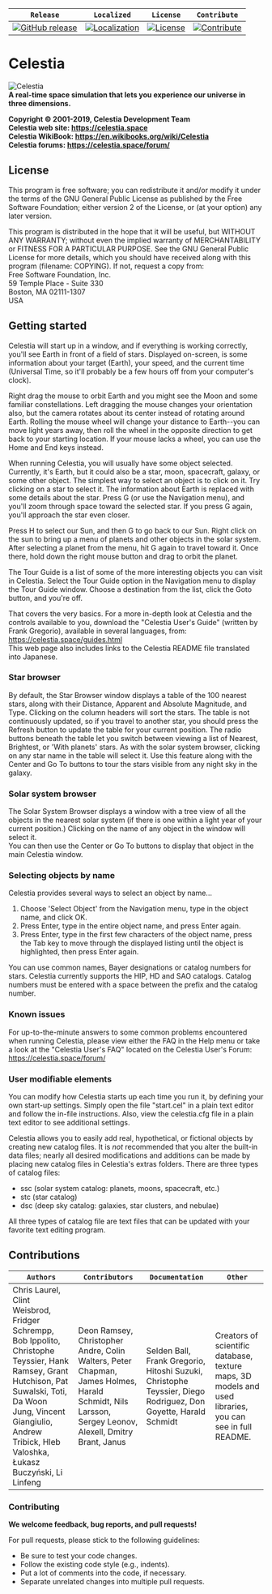 | **`Release`** | **`Localized`** | **`License`** | **`Contribute`** |
|-------------------|---------------|---------------|---------------|
|[![GitHub release](https://img.shields.io/badge/Release-v1.6.1-blue.svg)](https://celestiaproject.net/download.html) | [![Localization](https://img.shields.io/badge/Localized-85%25-green.svg)](#) | [![License](https://img.shields.io/badge/License-GPLv2-blue.svg)](https://github.com/CelestiaProject/Celestia/blob/master/COPYING) | [![Contribute](https://img.shields.io/badge/PRs-Welcome-brightgreen.svg)](#contributing) |

# Celestia
![Celestia](https://celestiaproject.net/img/albums/2017/04/20/9a57d8f21a129049a6b0e1da3a5c852d.png)  
**A real-time space simulation that lets you experience our universe in three dimensions.**  

**Copyright © 2001-2019, Celestia Development Team**  
**Celestia web site: https://celestia.space**  
**Celestia WikiBook: https://en.wikibooks.org/wiki/Celestia**  
**Celestia forums: https://celestia.space/forum/**  
## License

This program is free software; you can redistribute it and/or modify it under
the terms of the GNU General Public License as published by the Free Software Foundation;
either version 2 of the License, or (at your option) any later version.

This program is distributed in the hope that it will be useful, but WITHOUT
ANY WARRANTY; without even the implied warranty of MERCHANTABILITY or FITNESS
FOR A PARTICULAR PURPOSE. See the GNU General Public License for more details,
which you should have received along with this program (filename: COPYING).
If not, request a copy from:  
Free Software Foundation, Inc.  
59 Temple Place - Suite 330  
Boston, MA  02111-1307  
USA

## Getting started

Celestia will start up in a window, and if everything is working correctly,
you'll see Earth in front of a field of stars.  Displayed on-screen, is some
information about your target (Earth), your speed, and the current time
(Universal Time, so it'll probably be a few hours off from your computer's
clock).

Right drag the mouse to orbit Earth and you might see the Moon and some
familiar constellations.  Left dragging the mouse changes your orientation
also, but the camera rotates about its center instead of rotating around
Earth.  Rolling the mouse wheel will change your distance to Earth--you can
move light years away, then roll the wheel in the opposite direction to get
back to your starting location.  If your mouse lacks a wheel, you can use the
Home and End keys instead.

When running Celestia, you will usually have some object selected.  Currently,
it's Earth, but it could also be a star, moon, spacecraft, galaxy, or some
other object.  The simplest way to select an object is to click on it.  Try
clicking on a star to select it.  The information about Earth is replaced with
some details about the star.  Press G (or use the Navigation menu), and you'll
zoom through space toward the selected star.  If you press G again, you'll
approach the star even closer.

Press H to select our Sun, and then G to go back to our Sun.  Right click on
the sun to bring up a menu of planets and other objects in the solar system. 
After selecting a planet from the menu, hit G again to travel toward it.  Once
there, hold down the right mouse button and drag to orbit the planet.

The Tour Guide is a list of some of the more interesting objects you can visit
in Celestia.  Select the Tour Guide option in the Navigation menu to display
the Tour Guide window.  Choose a destination from the list, click the Goto
button, and you're off.

That covers the very basics.  For a more in-depth look at Celestia and the
controls available to you, download the "Celestia User's Guide" (written by 
Frank Gregorio), available in several languages, from:  
  https://celestia.space/guides.html  
This web page also includes links to the Celestia README file translated into
Japanese.

### Star browser
By default, the Star Browser window displays a table of the 100 nearest stars,
along with their Distance, Apparent and Absolute Magnitude, and Type. Clicking
on the column headers will sort the stars.  The table is not continuously
updated, so if you travel to another star, you should press the Refresh button
to update the table for your current position.  The radio buttons beneath the
table let you switch between viewing a list of Nearest, Brightest, or 'With
planets' stars.  As with the solar system browser, clicking on any star name
in the table will select it.  Use this feature along with the Center and Go
To buttons to tour the stars visible from any night sky in the galaxy.

### Solar system browser
The Solar System Browser displays a window with a tree view of all the objects 
in the nearest solar system (if there is one within a light year of your current
position.)  Clicking on the name of any object in the window will select it.  
You can then use the Center or Go To buttons to display that object in the main 
Celestia window.

### Selecting objects by name
Celestia provides several ways to select an object by name...
1. Choose 'Select Object' from the Navigation menu, type in the object name, and click OK.
2. Press Enter, type in the entire object name, and press Enter again.
3. Press Enter, type in the first few characters of the object name,
press the Tab key to move through the displayed listing until the object is highlighted,
then press Enter again.
 
You can use common names, Bayer designations or catalog numbers for stars.
Celestia currently supports the HIP, HD and SAO catalogs. Catalog numbers must 
be entered with a space between the prefix and the catalog number.

### Known issues
For up-to-the-minute answers to some common problems encountered when running
Celestia, please view either the FAQ in the Help menu or take a look at the 
"Celestia User's FAQ" located on the Celestia User's Forum: 
https://celestia.space/forum/

### User modifiable elements
You can modify how Celestia starts up each time you run it, by defining your
own start-up settings.  Simply open the file "start.cel" in a plain text
editor and follow the in-file instructions.  Also, view the celestia.cfg file
in a plain text editor to see additional settings.

Celestia allows you to easily add real, hypothetical, or fictional objects
by creating new catalog files. It is *not* recommended that you alter the
built-in data files; nearly all desired modifications and additions can be
made by placing new catalog files in Celestia's extras folders. There are three
types of catalog files:
* ssc (solar system catalog: planets, moons, spacecraft, etc.)
* stc (star catalog)
* dsc (deep sky catalog: galaxies, star clusters, and nebulae)

All three types of catalog file are text files that can be updated with your
favorite text editing program.

## Contributions
| **`Authors`** | **`Contributors`** | **`Documentation`** | **`Other`** |
|-----------------|---------------------|------------------|-------------------|
| Chris Laurel, Clint Weisbrod, Fridger Schrempp, Bob Ippolito, Christophe Teyssier, Hank Ramsey, Grant Hutchison, Pat Suwalski, Toti, Da Woon Jung, Vincent Giangiulio, Andrew Tribick, Hleb Valoshka, Łukasz Buczyński, Li Linfeng | Deon Ramsey, Christopher Andre, Colin Walters, Peter Chapman, James Holmes, Harald Schmidt, Nils Larsson, Sergey Leonov, Alexell, Dmitry Brant, Janus | Selden Ball, Frank Gregorio, Hitoshi Suzuki, Christophe Teyssier, Diego Rodriguez, Don Goyette, Harald Schmidt | Creators of scientific database, texture maps, 3D models and used libraries, you can see in full README.|

### Contributing

**We welcome feedback, bug reports, and pull requests!**  

For pull requests, please stick to the following guidelines:
* Be sure to test your code changes.
* Follow the existing code style (e.g., indents).
* Put a lot of comments into the code, if necessary.
* Separate unrelated changes into multiple pull requests.
